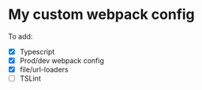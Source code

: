 # My custom webpack config

To add:

-   [x] Typescript
-   [x] Prod/dev webpack config
-   [x] file/url-loaders
-   [ ] TSLint
